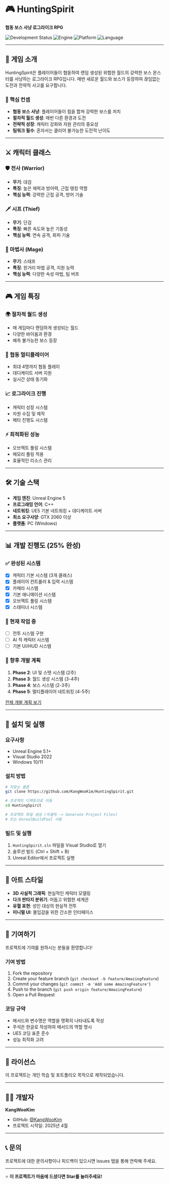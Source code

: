 # 🎮 HuntingSpirit

**협동 보스 사냥 로그라이크 RPG**

![Development Status](https://img.shields.io/badge/Status-In%20Development%20(25%25)-orange)
![Engine](https://img.shields.io/badge/Engine-Unreal%20Engine%205-blue)
![Platform](https://img.shields.io/badge/Platform-PC-green)
![Language](https://img.shields.io/badge/Language-C%2B%2B-red)

---

## 📖 게임 소개

HuntingSpirit은 플레이어들이 협동하여 랜덤 생성된 위험한 월드의 강력한 보스 몬스터를 사냥하는 로그라이크 RPG입니다. 매번 새로운 월드와 보스가 등장하여 끊임없는 도전과 전략적 사고를 요구합니다.

### 🎯 핵심 컨셉
- **협동 보스 사냥**: 플레이어들이 힘을 합쳐 강력한 보스를 처치
- **절차적 월드 생성**: 매번 다른 환경과 도전
- **전략적 성장**: 캐릭터 강화와 자원 관리의 중요성
- **팀워크 필수**: 혼자서는 클리어 불가능한 도전적 난이도

---

## ⚔️ 캐릭터 클래스

### 🛡️ 전사 (Warrior)
- **무기**: 대검
- **특징**: 높은 체력과 방어력, 근접 탱킹 역할
- **핵심 능력**: 강력한 근접 공격, 방어 기술

### 🗡️ 시프 (Thief)  
- **무기**: 단검
- **특징**: 빠른 속도와 높은 기동성
- **핵심 능력**: 연속 공격, 회피 기술

### 🔮 마법사 (Mage)
- **무기**: 스태프
- **특징**: 원거리 마법 공격, 지원 능력
- **핵심 능력**: 다양한 속성 마법, 팀 버프

---

## 🎮 게임 특징

### 🌍 절차적 월드 생성
- 매 게임마다 랜덤하게 생성되는 월드
- 다양한 바이옴과 환경
- 예측 불가능한 보스 등장

### 🤝 협동 멀티플레이어
- 최대 4명까지 협동 플레이
- 데디케이트 서버 지원
- 실시간 상태 동기화

### 📈 로그라이크 진행
- 캐릭터 성장 시스템
- 자원 수집 및 제작
- 메타 진행도 시스템

### ⚡ 최적화된 성능
- 오브젝트 풀링 시스템
- 메모리 풀링 적용
- 효율적인 리소스 관리

---

## 🛠️ 기술 스택

- **게임 엔진**: Unreal Engine 5
- **프로그래밍 언어**: C++
- **네트워킹**: UE5 기본 네트워킹 + 데디케이트 서버
- **최소 요구사양**: GTX 2060 이상
- **플랫폼**: PC (Windows)

---

## 📊 개발 진행도 (25% 완성)

### ✅ 완성된 시스템
- [x] 캐릭터 기본 시스템 (3개 클래스)
- [x] 플레이어 컨트롤러 & 입력 시스템
- [x] 카메라 시스템
- [x] 기본 애니메이션 시스템
- [x] 오브젝트 풀링 시스템
- [x] 스태미너 시스템

### 🚧 현재 작업 중
- [ ] 전투 시스템 구현
- [ ] AI 적 캐릭터 시스템
- [ ] 기본 UI/HUD 시스템

### 📅 향후 개발 계획
1. **Phase 2**: UI 및 스탯 시스템 (2주)
2. **Phase 3**: 월드 생성 시스템 (3-4주)
3. **Phase 4**: 보스 시스템 (2-3주)
4. **Phase 5**: 멀티플레이어 네트워킹 (4-5주)

[전체 개발 계획 보기](./Documentation/개발계획서.md)

---

## 🚀 설치 및 실행

### 요구사항
- Unreal Engine 5.1+
- Visual Studio 2022
- Windows 10/11

### 설치 방법
```bash
# 저장소 클론
git clone https://github.com/KangWooKim/HuntingSpirit.git

# 프로젝트 디렉토리로 이동
cd HuntingSpirit

# 프로젝트 파일 생성 (우클릭 -> Generate Project Files)
# 또는 UnrealBuildTool 사용
```

### 빌드 및 실행
1. `HuntingSpirit.sln` 파일을 Visual Studio로 열기
2. 솔루션 빌드 (Ctrl + Shift + B)
3. Unreal Editor에서 프로젝트 실행

---

## 🎨 아트 스타일

- **3D 사실적 그래픽**: 현실적인 캐릭터 모델링
- **다크 판타지 분위기**: 어둡고 위험한 세계관
- **유혈 표현**: 성인 대상의 현실적 전투
- **미니멀 UI**: 몰입감을 위한 간소한 인터페이스

---

## 🤝 기여하기

프로젝트에 기여를 원하시는 분들을 환영합니다!

### 기여 방법
1. Fork the repository
2. Create your feature branch (`git checkout -b feature/AmazingFeature`)
3. Commit your changes (`git commit -m 'Add some AmazingFeature'`)
4. Push to the branch (`git push origin feature/AmazingFeature`)
5. Open a Pull Request

### 코딩 규약
- 메서드와 변수명은 역할을 명확히 나타내도록 작성
- 주석은 한글로 작성하여 메서드의 역할 명시
- UE5 코딩 표준 준수
- 성능 최적화 고려

---

## 📝 라이선스

이 프로젝트는 개인 학습 및 포트폴리오 목적으로 제작되었습니다.

---

## 👨‍💻 개발자

**KangWooKim**
- GitHub: [@KangWooKim](https://github.com/KangWooKim)
- 프로젝트 시작일: 2025년 4월

---

## 📞 문의

프로젝트에 대한 문의사항이나 피드백이 있으시면 Issues 탭을 통해 연락해 주세요.

---

⭐ **이 프로젝트가 마음에 드셨다면 Star를 눌러주세요!**